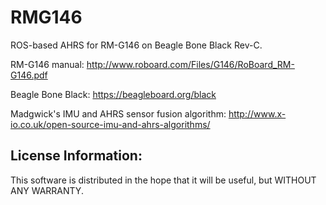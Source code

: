 # RMG146

 ROS-based AHRS for RM-G146 on Beagle Bone Black Rev-C.

RM-G146 manual:
http://www.roboard.com/Files/G146/RoBoard_RM-G146.pdf

Beagle Bone Black:
https://beagleboard.org/black

Madgwick's IMU and AHRS sensor fusion algorithm:
http://www.x-io.co.uk/open-source-imu-and-ahrs-algorithms/

License Information:
--------------
This software is distributed in the hope that it will be useful, but WITHOUT ANY WARRANTY.
